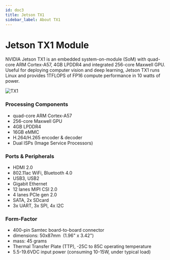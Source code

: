 ```yaml
---
id: doc3
title: Jetson TX1
sidebar_label: About TX1
---
```


# Jetson TX1 Module

NVIDIA Jetson TX1 is an embedded system-on-module (SoM) with quad-core ARM Cortex-A57, 4GB LPDDR4 and integrated 256-core Maxwell GPU.
Useful for deploying computer vision and deep learning, Jetson TX1 runs Linux and provides 1TFLOPS of FP16 compute performance in 10 watts of power.

![TX1](https://elinux.org/images/thumb/6/6c/Jetson_TX1_DevKit_Module_combo.jpg/800px-Jetson_TX1_DevKit_Module_combo.jpg)

### Processing Components

- quad-core ARM Cortex-A57
- 256-core Maxwell GPU
- 4GB LPDDR4
- 16GB eMMC
- H.264/H.265 encoder & decoder
- Dual ISPs (Image Service Processors)

### Ports & Peripherals

- HDMI 2.0
- 802.11ac WiFi, Bluetooth 4.0
- USB3, USB2
- Gigabit Ethernet
- 12 lanes MIPI CSI 2.0
- 4 lanes PCIe gen 2.0
- SATA, 2x SDcard
- 3x UART, 3x SPI, 4x I2C

### Form-Factor

- 400-pin Samtec board-to-board connector
- dimensions: 50x87mm  (1.96" x 3.42")
- mass: 45 grams
- Thermal Transfer Plate (TTP), -25C to 85C operating temperature
- 5.5-19.6VDC input power (consuming 10-15W, under typical load)
